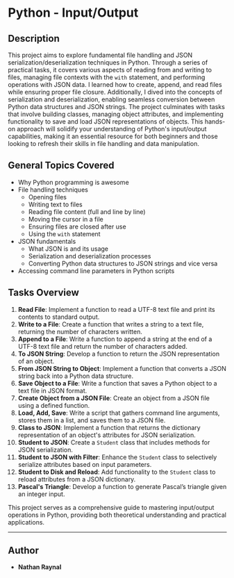 # Python - Input/Output

## Description

This project aims to explore fundamental file handling and JSON serialization/deserialization techniques in Python. Through a series of practical tasks, it covers various aspects of reading from and writing to files, managing file contexts with the `with` statement, and performing operations with JSON data. I learned how to create, append, and read files while ensuring proper file closure. Additionally, I dived into the concepts of serialization and deserialization, enabling seamless conversion between Python data structures and JSON strings. The project culminates with tasks that involve building classes, managing object attributes, and implementing functionality to save and load JSON representations of objects. This hands-on approach will solidify your understanding of Python's input/output capabilities, making it an essential resource for both beginners and those looking to refresh their skills in file handling and data manipulation.

## General Topics Covered

- Why Python programming is awesome
- File handling techniques
  - Opening files
  - Writing text to files
  - Reading file content (full and line by line)
  - Moving the cursor in a file
  - Ensuring files are closed after use
  - Using the `with` statement
- JSON fundamentals
  - What JSON is and its usage
  - Serialization and deserialization processes
  - Converting Python data structures to JSON strings and vice versa
- Accessing command line parameters in Python scripts

## Tasks Overview

1. **Read File**: Implement a function to read a UTF-8 text file and print its contents to standard output.
2. **Write to a File**: Create a function that writes a string to a text file, returning the number of characters written.
3. **Append to a File**: Write a function to append a string at the end of a UTF-8 text file and return the number of characters added.
4. **To JSON String**: Develop a function to return the JSON representation of an object.
5. **From JSON String to Object**: Implement a function that converts a JSON string back into a Python data structure.
6. **Save Object to a File**: Write a function that saves a Python object to a text file in JSON format.
7. **Create Object from a JSON File**: Create an object from a JSON file using a defined function.
8. **Load, Add, Save**: Write a script that gathers command line arguments, stores them in a list, and saves them to a JSON file.
9. **Class to JSON**: Implement a function that returns the dictionary representation of an object's attributes for JSON serialization.
10. **Student to JSON**: Create a `Student` class that includes methods for JSON serialization.
11. **Student to JSON with Filter**: Enhance the `Student` class to selectively serialize attributes based on input parameters.
12. **Student to Disk and Reload**: Add functionality to the `Student` class to reload attributes from a JSON dictionary.
13. **Pascal's Triangle**: Develop a function to generate Pascal’s triangle given an integer input.

This project serves as a comprehensive guide to mastering input/output operations in Python, providing both theoretical understanding and practical applications.

---

## Author

- **Nathan Raynal**